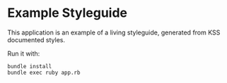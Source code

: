 # Example Styleguide

This application is an example of a living styleguide, generated from KSS documented styles.

Run it with:

    bundle install
    bundle exec ruby app.rb
